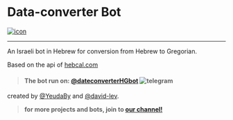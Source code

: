 # Data-converter Bot

[![icon](https://telegra.ph/file/e0723a3ae0ee052718d56.png)](https://t.me/dateconverterHGbot)
<hr></hr>

An Israeli bot in Hebrew for conversion from Hebrew to Gregorian.

Based on the api of [hebcal.com](https://www.hebcal.com/)

> #### The bot run on: [@dateconverterHGbot](https://t.me/dateconverterHGbot) ![telegram](https://telegra.ph/file/8f56d6b7a0d2a849287ba.png)


created by [@YeudaBy](https://m100achuz.ml) and [@david-lev](https://github.com/david-lev).



> __for more projects and bots, join to [our channel!](https://t.me/m100achuz.bots)__
